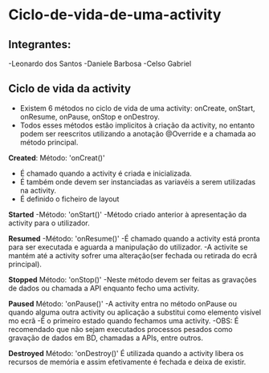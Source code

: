 # Ciclo-de-vida-de-uma-activity

## Integrantes:
-Leonardo dos Santos
-Daniele Barbosa
-Celso Gabriel

## Ciclo de vida da activity
- Existem 6 métodos no ciclo de vida de uma activity: onCreate, onStart, onResume, onPause, onStop e onDestroy.
- Todos esses métodos estão implicitos à criação da activity, no entanto podem ser reescritos utilizando a anotação @Override e a chamada ao método principal.

**Created**:
Método: 'onCreat()'
- É chamado quando a activity é criada e inicializada.
- É também onde devem ser instanciadas as variavéis a serem utilizadas na activity.
- É definido o ficheiro de layout

 **Started**
  -Método: 'onStart()'
  -Método criado anterior à apresentação da activity para o utilizador.

  **Resumed**
  -Método: 'onResume()'
  -É chamado quando a activity está pronta para ser executada e aguarda a manipulação do utilizador.
  -A activite se mantém até a activity sofrer uma alteração(ser fechada ou retirada do ecrã principal).

  **Stopped**
  Método: 'onStop()'
  -Neste método devem ser feitas as gravações de dados ou chamada a API enquanto fecho uma activity.

  **Paused**
  Método: 'onPause()'
  -A activity entra no método onPause ou quando alguma outra activity ou aplicação a substitui como elemento visível mo ecrã
  -É o primeiro estado quando fechamos uma activity.
  -OBS: É recomendado que não sejam executados processos pesados como gravação de dados em BD, chamadas a APIs, entre outros.

  **Destroyed**
  Método: 'onDestroy()'
  É utilizada quando a activity libera os recursos de memória e assim efetivamente é fechada e deixa de existir.
  
  
